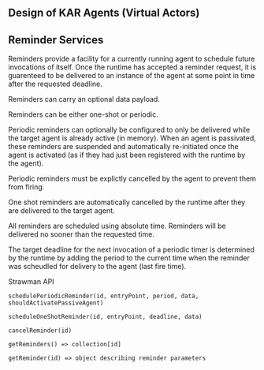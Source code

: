 ## Design of KAR Agents (Virtual Actors)

## Reminder Services

Reminders provide a facility for a currently running agent to schedule
future invocations of itself. Once the runtime has accepted a
reminder request, it is guarenteed to be delivered to an instance of
the agent at some point in time after the requested deadline.

Reminders can carry an optional data payload.

Reminders can be either one-shot or periodic.

Periodic reminders can optionally be configured to only be delivered
while the target agent is already active (in memory). When an agent is
passivated, these reminders are suspended and automatically
re-initiated once the agent is activated (as if they had just been
registered with the runtime by the agent).

Periodic reminders must be explictly cancelled by the agent to prevent
them from firing.

One shot reminders are automatically cancelled by the runtime after
they are delivered to the target agent.

All reminders are scheduled using absolute time.
Reminders will be delivered no sooner than the requested time.

The target deadline for the next invocation of a periodic timer is
determined by the runtime by adding the period to the current time
when the reminder was scheudled for delivery to the agent (last fire time).

Strawman API
```
schedulePeriodicReminder(id, entryPoint, period, data, shouldActivatePassiveAgent)

scheduleOneShotReminder(id, entryPoint, deadline, data)

cancelReminder(id)

getReminders() => collection[id]

getReminder(id) => object describing reminder parameters

```



